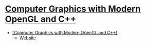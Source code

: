 # [Computer Graphics with Modern OpenGL and C++](https://www.udemy.com/course/graphics-with-modern-opengl/)

- [[Computer Graphics with Modern OpenGL and C++]](#computer-graphics-with-modern-opengl-and-c)
  - [Website](#website)
